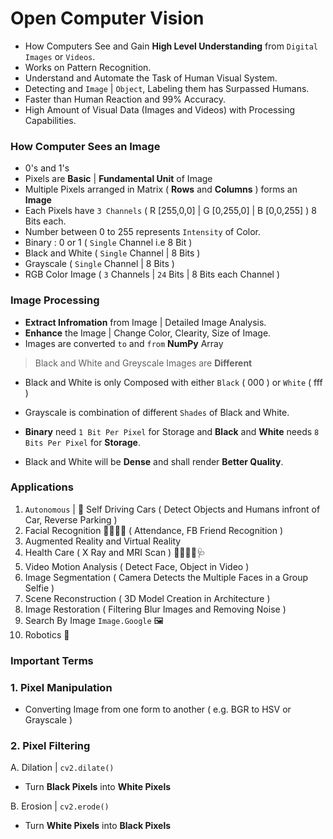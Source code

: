 # Open Computer Vision

- How Computers See and Gain **High Level Understanding** from `Digital Images` or `Videos`.
- Works on Pattern Recognition.
- Understand and Automate the Task of Human Visual System.
- Detecting and `Image` | `Object`, Labeling them has Surpassed Humans.
- Faster than Human Reaction and 99% Accuracy.
- High Amount of Visual Data (Images and Videos) with Processing Capabilities.

### How Computer Sees an Image
- 0's and 1's
- Pixels are **Basic** | **Fundamental Unit** of Image 
- Multiple Pixels arranged in Matrix ( **Rows** and **Columns** ) forms an **Image**
- Each Pixels have `3 Channels` ( R [255,0,0] | G [0,255,0] | B [0,0,255] ) 8 Bits each.
- Number between 0 to 255 represents `Intensity` of Color.
- Binary : 0 or 1 ( `Single` Channel i.e 8 Bit )
- Black and White ( `Single` Channel | 8 Bits )
- Grayscale ( `Single` Channel | 8 Bits )
- RGB Color Image ( `3` Channels | `24` Bits | 8 Bits each Channel )

### Image Processing

- **Extract Infromation** from Image | Detailed Image Analysis.
- **Enhance** the Image | Change Color, Clearity, Size of Image.
- Images are converted `to` and `from` **NumPy** Array

> Black and White and Greyscale Images are **Different**
- Black and White is only Composed with either `Black` ( 000 ) or `White` ( fff )
- Grayscale is combination of different `Shades` of Black and White.

- **Binary** need `1 Bit Per Pixel` for Storage and **Black** and **White** needs `8 Bits Per Pixel` for **Storage**.
- Black and White will be **Dense** and shall render **Better Quality**.

### Applications 
1. `Autonomous` | 🚗 Self Driving Cars ( Detect Objects and Humans infront of Car, Reverse Parking )
2. Facial Recognition 👦🏻🧒🏻 ( Attendance, FB Friend Recognition )
3. Augmented Reality and Virtual Reality 
4. Health Care ( X Ray and MRI Scan ) 👨🏻‍⚕️💉🩺
5. Video Motion Analysis ( Detect Face, Object in Video )
6. Image Segmentation ( Camera Detects the Multiple Faces in a Group Selfie )
7. Scene Reconstruction ( 3D Model Creation in Architecture )
8. Image Restoration ( Filtering Blur Images and Removing Noise )
9. Search By Image `Image.Google` 🖼
10. Robotics 🤖

### Important Terms

### 1. Pixel Manipulation
- Converting Image from one form to another ( e.g. BGR to HSV or Grayscale )

### 2. Pixel Filtering

A. Dilation | `cv2.dilate()`
- Turn **Black Pixels** into **White Pixels**

B. Erosion | `cv2.erode()`
- Turn **White Pixels** into **Black Pixels**


